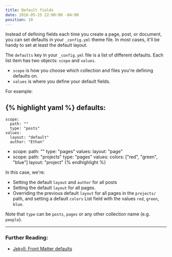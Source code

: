 ```yaml
---
title: Default fields
date: 2016-05-25 22:00:00 -04:00
position: 10
---
```


Instead of defining fields each time you create a page, post, or document, you can set defaults in your `_config.yml` theme file. In most cases, it'll be handy to set at least the default layout.

The `defaults` key in your `_config.yml` file is a list of different defaults. Each list item has two objects: `scope` and `values`.

- `scope` is how you choose which collection and files you're defining defaults on.
- `values` is where you define your default fields.

For example:

{% highlight yaml %}
defaults:
  -
    scope:
      path: ""
      type: "posts"
    values:
      layout: "default"
      author: "Ethan"
  -
    scope:
      path: ""
      type: "pages"
    values:
      layout: "page"
  -
    scope:
      path: "projects"
      type: "pages"
    values:
      colors: ["red", "green", "blue"]
      layout: "project"
{% endhighlight %}

In this case, we're:

- Setting the default `layout` and `author` for all posts
- Setting the default `layout` for all pages.
- Overriding the previous default `layout` for all pages in the `projects/` path, and setting a default `colors` List field with the values `red`, `green`, `blue`.

Note that `type` can be `posts`, `pages` or any other collection name (e.g. `people`).

---

### Further Reading:

- [Jekyll: Front Matter defaults](http://jekyllrb.com/docs/configuration/#front-matter-defaults)
